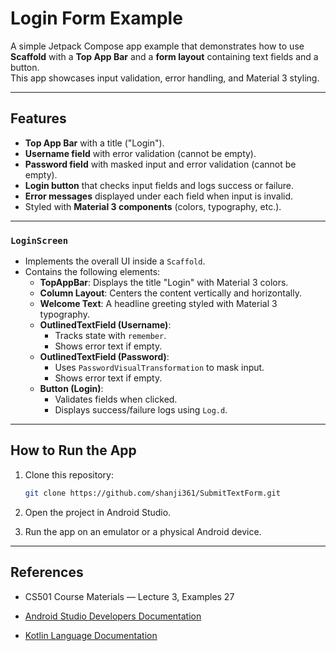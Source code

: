 # Login Form Example

A simple Jetpack Compose app example that demonstrates how to use **Scaffold** with a **Top App Bar** and a **form layout** containing text fields and a button.  
This app showcases input validation, error handling, and Material 3 styling.

---

## Features

- **Top App Bar** with a title ("Login").  
- **Username field** with error validation (cannot be empty).  
- **Password field** with masked input and error validation (cannot be empty).  
- **Login button** that checks input fields and logs success or failure.  
- **Error messages** displayed under each field when input is invalid.  
- Styled with **Material 3 components** (colors, typography, etc.).  

---

### `LoginScreen`
- Implements the overall UI inside a `Scaffold`.  
- Contains the following elements:  
  - **TopAppBar**: Displays the title "Login" with Material 3 colors.  
  - **Column Layout**: Centers the content vertically and horizontally.  
  - **Welcome Text**: A headline greeting styled with Material 3 typography.  
  - **OutlinedTextField (Username)**:  
    - Tracks state with `remember`.  
    - Shows error text if empty.  
  - **OutlinedTextField (Password)**:  
    - Uses `PasswordVisualTransformation` to mask input.  
    - Shows error text if empty.  
  - **Button (Login)**:  
    - Validates fields when clicked.  
    - Displays success/failure logs using `Log.d`.  

---
## How to Run the App

1. Clone this repository:
   ```bash
   git clone https://github.com/shanji361/SubmitTextForm.git
   ```
2. Open the project in Android Studio.

3. Run the app on an emulator or a physical Android device.   
---

## References
- CS501 Course Materials — Lecture 3, Examples 27

- [Android Studio Developers Documentation](https://developer.android.com/reference/kotlin/androidx/compose/ui/text/input/VisualTransformation)

- [Kotlin Language Documentation](https://kotlinlang.org/docs/lambdas.html#it-implicit-name-of-a-single-parameter)
